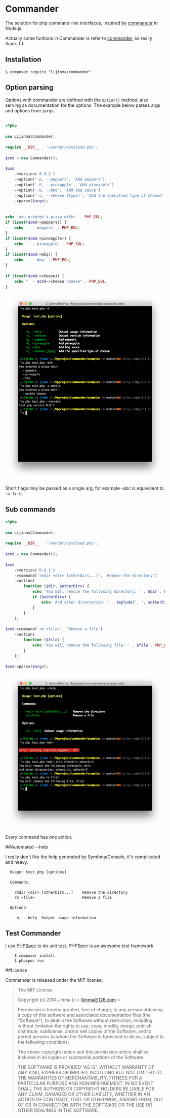 Commander
=========

The solution for php command-line interfaces, inspired by [commander](https://github.com/tj/commander.js) in Node.js.

Actually some funtions in Commander is refer to [commander](https://github.com/tj/commander.js), so really thank TJ.


## Installation

    $ composer require "lijinma/commander"
    
## Option parsing

Options with commander are defined with the `option()` method, also serving as documentation for the options. The example below parses args and options from `$argv`.

```php

<?php

use Lijinma\Commander;

require __DIR__ . '/vendor/autoload.php';

$cmd = new Commander();

$cmd
    ->version('0.0.1')
    ->option('-p, --peppers', 'Add peppers')
    ->option('-P, --pineapple', 'Add pineapple')
    ->option('-b, --bbq', 'Add bbq sauce')
    ->option('-c, --cheese [type]', 'Add the specified type of cheese')
    ->parse($argv);


echo 'you ordered a pizza with:' . PHP_EOL;
if (isset($cmd->peppers)) {
    echo '  - peppers' . PHP_EOL;
}
if (isset($cmd->pineapple)) {
    echo '  - pineapple' . PHP_EOL;
}
if (isset($cmd->bbq)) {
    echo '  - bbq' . PHP_EOL;
}

if (isset($cmd->cheese)) {
    echo "  - $cmd->cheese cheese" . PHP_EOL;
}

```

![](https://raw.githubusercontent.com/lijinma/MyBox/master/commander1.png)

Short flags may be passed as a single arg, for example -abc is equivalent to -a -b -c.

## Sub commands

```php
<?php

use Lijinma\Commander;

require __DIR__ . '/vendor/autoload.php';

$cmd = new Commander();

$cmd
    ->version('0.0.1')
    ->command('rmdir <dir> [otherDirs...]', 'Remove the directory')
    ->action(
        function ($dir, $otherDirs) {
            echo 'You will remove the following directory: ' . $dir . PHP_EOL;
            if ($otherDirs) {
                echo 'And other directories: ' . implode(', ', $otherDirs) . PHP_EOL;
            }
        }
    );

$cmd->command('rm <file>', 'Remove a file')
    ->action(
        function ($file) {
            echo 'You will remove the following file: ' . $file . PHP_EOL;
        }
    );

$cmd->parse($argv);
```
![](https://raw.githubusercontent.com/lijinma/MyBox/master/commander2.png)

Every command has one action.

##Automated --help

I really don't like the help generated by Symfony/Console, it's complicated and heavy.

```
  Usage: test.php [options]

  Commands:

    rmdir <dir> [otherDirs...]    Remove the directory
    rm <file>                     Remove a file

  Options:

    -h, --help  Output usage information
```

## Test Commander

I use [PHPSpec](http://www.phpspec.net) to do unit test. PHPSpec is an awesome test framework.

```
    $ composer install
    $ phpspec run
```


##License

Commander is released under the MIT license:

> The MIT License
>
> Copyright (c) 2014 Jinma Li \< lijinma@126.com \>
>
> Permission is hereby granted, free of charge, to any person obtaining a copy
> of this software and associated documentation files (the "Software"), to deal
> in the Software without restriction, including without limitation the rights
> to use, copy, modify, merge, publish, distribute, sublicense, and/or sell
> copies of the Software, and to permit persons to whom the Software is
> furnished to do so, subject to the following conditions:
>
> The above copyright notice and this permission notice shall be included in
> all copies or substantial portions of the Software.
>
> THE SOFTWARE IS PROVIDED "AS IS", WITHOUT WARRANTY OF ANY KIND, EXPRESS OR
> IMPLIED, INCLUDING BUT NOT LIMITED TO THE WARRANTIES OF MERCHANTABILITY,
> FITNESS FOR A PARTICULAR PURPOSE AND NONINFRINGEMENT. IN NO EVENT SHALL THE
> AUTHORS OR COPYRIGHT HOLDERS BE LIABLE FOR ANY CLAIM, DAMAGES OR OTHER
> LIABILITY, WHETHER IN AN ACTION OF CONTRACT, TORT OR OTHERWISE, ARISING FROM,
> OUT OF OR IN CONNECTION WITH THE SOFTWARE OR THE USE OR OTHER DEALINGS IN
> THE SOFTWARE.

